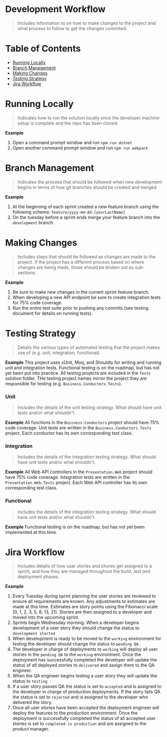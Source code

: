 # Development Workflow
> Includes information to on how to make changes to the project and what process to follow to get the changes commited.

Table of Contents
=================
* [Running Locally](#running-locally)
* [Branch Management](#branch-management)
* [Making Changes](#making-changes)
* [Testing Strategy](#testing-strategy)
* [Jira Workflow](#jira-workflow)

Running Locally
===============
> Indicates how to run the solution locally once the developer machine setup is complete and the repo has been cloned.

**Example**
1. Open a command prompt window and run `npm run dotnet`
2. Open another command prompt window and run `npm run webpack`

Branch Management
=================
> Indicates the process that should be followed when new development begins in terms of how git branches should be created and merged.

**Example**
1. At the beginning of each sprint created a new feature branch using the following schema: `feature/yyyy-mm-dd-[yourLastName]`
2. On the tuesday before a sprint ends merge your feature branch into the `development` branch.

Making Changes
==============
> Includes steps that should be followed as changes are made to the project. If the project has a different process based on where changes are being made, those should be broken out as sub-sections.

**Example**
1. Be sure to make new changes in the current sprint feature branch.
2. When developing a new API endpoint be sure to create integration tests for 75% code coverage.
3. Run the entire test suite prior to pushing any commits (see testing document for details on running tests).

Testing Strategy
================
> Details the various types of automated testing that the project makes use of (e.g. unit, integration, functional).

**Example**
This project uses xUnit, Moq, and Shouldly for writing and running unit and integration tests. Functional testing is on the roadmap, but has not yet been put into practice. All testing projects are included in the `Tests` solution folder. THe testing project names mirror the project they are responsible for testing (e.g. `Business.Conductors.Tests`).

### Unit
> Includes the details of the unit testing strategy. What should have unit tests and/or what shouldn't.

**Example**
All functions in the `Business.Conductors` project should have 75% code coverage. Unit tests are written in the `Business.Conductors.Tests` project. Each conductor has its own corresponding test class.

### Integration
> Includes the details of the integration testing strategy. What should have unit tests and/or what shouldn't.

**Example**
All Web API controllers in the `Presentation.Web` project should have 75% code coverage. Integration tests are written in the `Presentation.Web.Tests` project. Each Web API controller has its own corresponding test class.

### Functional
> Includes the details of the integration testing strategy. What should have unit tests and/or what shouldn't.

**Example**
Functional testing is on the roadmap, but has not yet been implemented at this time.

Jira Workflow
=============
> Includes details of how user stories and chores get assigned to a sprint, and how they are managed throughout the build, test and deployment phases.

**Example**
1. Every Tuesday during sprint planning the user stories are reviewed to ensure all requirements are known. Any adjustments to estimates are made at this time. Estimates are story points using the Fibonacci scale (0, 1, 2, 3, 5, 8, 13, 21). Stories are then assigned to a developer and moved into the upcoming sprint.
2. Sprints begin Wednesday morning. When a developer begins development of a user story they should change the status to `development started`
3. When development is ready to be moved to the `working` environment for testing the developer should change the status to `pending QA`.
4. The developer in charge of deployments to `working` will deploy all user stories in the `pending QA` to the `working` environment. Once the deployment has successfully completed the developer will update the status of _all_ deployed stories to `delivered` and assign them to the QA engineer.
5. When the QA engineer begins testing a user story they will update the status to `testing`
6. If a user story passes QA the status is set to `accepted` and is assigned to the developer in charge of production deployments. If the story fails QA the status is set to `rejected` and is assigned to the developer who delivered the story.
7. Once all user stories have been accepted the deployment engineer will deploy the features to the production environment. Once the deployment is successfully completed the status of all accepted user stories is set to `completed in production` and are assigned to the product manager.